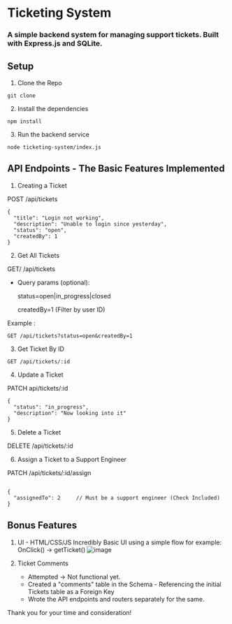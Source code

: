 # Ticketing System 

### A simple backend system for managing support tickets. Built with Express.js and SQLite.


## Setup

1. Clone the Repo

```
git clone
```

2. Install the dependencies

```
npm install
```

3. Run the backend service

```
node ticketing-system/index.js
```

## API Endpoints - The Basic Features Implemented


1. Creating a Ticket

POST /api/tickets

```
{
  "title": "Login not working",
  "description": "Unable to login since yesterday",
  "status": "open",                
  "createdBy": 1                   
}

```
2. Get All Tickets

GET/ /api/tickets



- Query params (optional):

    status=open|in_progress|closed

    createdBy=1 (Filter by user ID)

Example :

```
GET /api/tickets?status=open&createdBy=1
```

3. Get Ticket By ID


```
GET /api/tickets/:id
```

4. Update a Ticket

PATCH api/tickets/:id 

```
{
  "status": "in_progress",
  "description": "Now looking into it"
}
```

5. Delete a Ticket


DELETE /api/tickets/:id



6. Assign a Ticket to a Support Engineer

PATCH /api/tickets/:id/assign

```

{
  "assignedTo": 2     // Must be a support engineer (Check Included)
}

```

## Bonus Features

1. UI - HTML/CSS/JS
   Incredibly Basic UI using a simple flow for example: OnClick() -> getTicket() 
  ![image](https://github.com/user-attachments/assets/9a4e4059-b8c7-48b6-98ac-a2d15b7ecb09)

2. Ticket Comments

   - Attempted -> Not functional yet.
   - Created a "comments" table in the Schema - Referencing the initial Tickets table as a Foreign Key
   - Wrote the API endpoints and routers separately for the same.
  
Thank you for your time and consideration!





